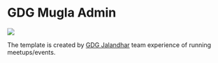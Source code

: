 # GDG Mugla Admin
<img src="https://pbs.twimg.com/profile_images/1305656834943078401/pSM-jYiY_400x400.jpg">

The template is created by [GDG Jalandhar](https://meetup.com/GDG-Jalandhar/) team experience of running meetups/events.